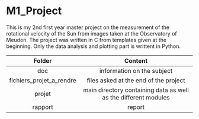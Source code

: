# M1_Project

This is my 2nd first year master project on the measurement of the rotational velocity of the Sun from images taken at the Observatory of Meudon. The project was written in C from templates given at the beginning. Only the data analysis and plotting part is writtent in Python.

Folder | Content
:---: | :---:
doc | information on the subject
fichiers_projet_a_rendre | files asked at the end of the project
projet | main directory containing data as well as the different modules
rapport | report
